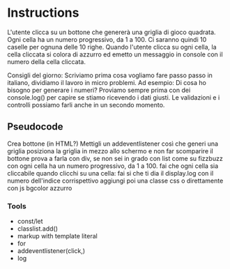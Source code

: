 # Instructions
L'utente clicca su un bottone che genererà una griglia di gioco quadrata.
Ogni cella ha un numero progressivo, da 1 a 100.
Ci saranno quindi 10 caselle per ognuna delle 10 righe.
Quando l'utente clicca su ogni cella, la cella cliccata si colora di azzurro ed emetto un messaggio in console con il numero della cella cliccata.

<!-- Bonus
Aggiungere una select accanto al bottone di generazione, che fornisca una scelta tra tre diversi livelli di difficoltà:
con difficoltà 1 => 100 caselle, con un numero compreso tra 1 e 100, divise in 10 caselle per 10 righe;
con difficoltà 2 => 81 caselle, con un numero compreso tra 1 e 81, divise in 9 caselle per 9 righe;
con difficoltà 3 => 49 caselle, con un numero compreso tra 1 e 49, divise in 7 caselle per 7 righe;
 -->
Consigli del giorno: 
Scriviamo prima cosa vogliamo fare passo passo in italiano, dividiamo il lavoro in micro problemi.
Ad esempio:
Di cosa ho bisogno per generare i numeri?
Proviamo sempre prima con dei console.log() per capire se stiamo ricevendo i dati giusti.
Le validazioni e i controlli possiamo farli anche in un secondo momento.

## Pseudocode
Crea bottone (in HTML?)
Mettigli un addeventlistener così che generi una griglia
posiziona la griglia in mezzo allo schermo e non far scomparire il bottone
prova a farla con div, se non sei in grado con list come su fizzbuzz con ogni cella ha un numero progressivo, da 1 a 100.
fai che ogni cella sia cliccabile
quando clicchi su una cella: fai si che ti dia il display.log con il numero dell'indice corrispettivo
aggiungi poi una classe css o direttamente con js bgcolor azzurro

### Tools
- const/let
- classlist.add()
- markup with template literal
- for
- addeventlistener(click,)
- log